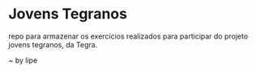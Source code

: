 # Jovens Tegranos
repo para armazenar os exercícios realizados para participar do projeto jovens tegranos, da Tegra.

~ by lipe